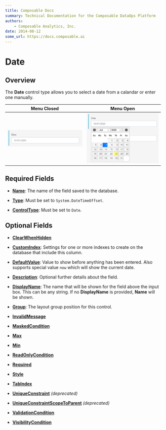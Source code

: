 ```yaml
---
title: Composable Docs
summary: Technical Documentation for the Composable DataOps Platform
authors:
    - Composable Analytics, Inc.
date: 2014-08-12
some_url: https://docs.composable.ai
---
```


# Date

## Overview

The **Date** control type allows you to select a date from a calandar or enter one manually.

Menu Closed                      | Menu Open
:-------------------------------:|:------------------------:
![Date Control](../img/Date.png) | ![Date Menu](../img/Date-With-Menu.png)

## Required Fields

- [**Name**](../06.Setting-Details/Name.md): The name of the field saved to the database.

- [**Type**](../06.Setting-Details/Type.md): Must be set to `System.DateTimeOffset`.

- [**ControlType**](../06.Setting-Details/ControlType.md): Must be set to `Date`.

## Optional Fields

- [**ClearWhenHidden**](../06.Setting-Details/ClearWhenHidden.md)

- [**CustomIndex**](../06.Setting-Details/CustomIndex.md): Settings for one or more indexes to create on the database that include this column.

- [**DefaultValue**](../06.Setting-Details/DefaultValue.md): Value to show before anything has been entered. Also supports special value `now` which will show the current date.

- [**Description**](../06.Setting-Details/Description.md): Optional further details about the field.

- [**DisplayName**](../06.Setting-Details/DisplayName.md): The name that will be shown for the field above the input box. This can be any string. If no **DisplayName** is provided, **Name** will be shown.

- [**Group**](../06.Setting-Details/Group.md): The layout group position for this control.

- [**InvalidMessage**](../06.Setting-Details/InvalidMessage.md)

- [**MaskedCondition**](../06.Setting-Details/MaskedCondition.md)

- [**Max**](../06.Setting-Details/Max.md)

- [**Min**](../06.Setting-Details/Min.md)

- [**ReadOnlyCondition**](../06.Setting-Details/ReadOnlyCondition.md)

- [**Required**](../06.Setting-Details/Required.md)

- [**Style**](../06.Setting-Details/Style.md)

- [**TabIndex**](../06.Setting-Details/TabIndex.md)

- [**UniqueConstraint**](../06.Setting-Details/UniqueConstraint.md) *(deprecated)*

- [**UniqueConstraintScopeToParent**](../06.Setting-Details/UniqueConstraintScopeToParent.md) *(deprecated)*

- [**ValidationCondition**](../06.Setting-Details/ValidationCondition.md)

- [**VisibilityCondition**](../06.Setting-Details/VisibilityCondition.md)